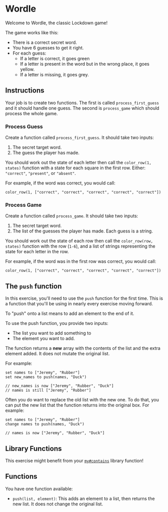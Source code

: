 # Wordle

Welcome to Wordle, the classic Lockdown game!

The game works like this:

- There is a correct secret word.
- You have 6 guesses to get it right.
- For each guess:
  - If a letter is correct, it goes green
  - If a letter is present in the word but in the wrong place, it goes yellow.
  - If a letter is missing, it goes grey.

## Instructions

Your job is to create two functions. The first is called `process_first_guess` and it should handle one guess. The second is `process_game` which should process the whole game.

### Process Guess

Create a function called `process_first_guess`.
It should take two inputs:

1. The secret target word.
2. The guess the player has made.

You should work out the state of each letter then call the `color_row(1, states)` function with a state for each square in the first row. Either: `"correct"`, `"present"`, or `"absent"`.

For example, if the word was correct, you would call:

```jikiscript
color_row(1, ["correct", "correct", "correct", "correct", "correct"])
```

### Process Game

Create a function called `process_game`.
It should take two inputs:

1. The secret target word.
2. The list of the guesses the player has made. Each guess is a string.

You should work out the state of each row then call the `color_row(row, states)` function with the row (`1-6`), and a list of strings representing the state for each letter in the row.

For example, if the word was in the first row was correct, you would call:

```jikiscript
color_row(1, ["correct", "correct", "correct", "correct", "correct"])
```

## The `push` function

In this exercise, you'll need to use the `push` function for the first time. This is a function that you'll be using in nearly every exercise moving forward.

To "push" onto a list means to add an element to the end of it.

To use the push function, you provide two inputs:

- The list you want to add something to
- The element you want to add.

The function returns a **new** array with the contents of the list and the extra element added. It does not mutate the original list.

For example:

```jikiscript
set names to ["Jeremy", "Rubber"]
set new_names to push(names, "Duck")

// new_names is now ["Jeremy", "Rubber", "Duck"]
// names is still ["Jeremy", "Rubber"]
```

Often you do want to replace the old list with the new one. To do that, you can put the new list that the function returns into the original box. For example:

```jikiscript
set names to ["Jeremy", "Rubber"]
change names to push(names, "Duck")

// names is now ["Jeremy", "Rubber", "Duck"]
```

## Library Functions

This exercise might benefit from your [`my#contains`](/bootcamp/custom_functions/contains) library function!

## Functions

You have one function available:

- `push(list, element)`: This adds an element to a list, then returns the new list. It does not change the original list.
